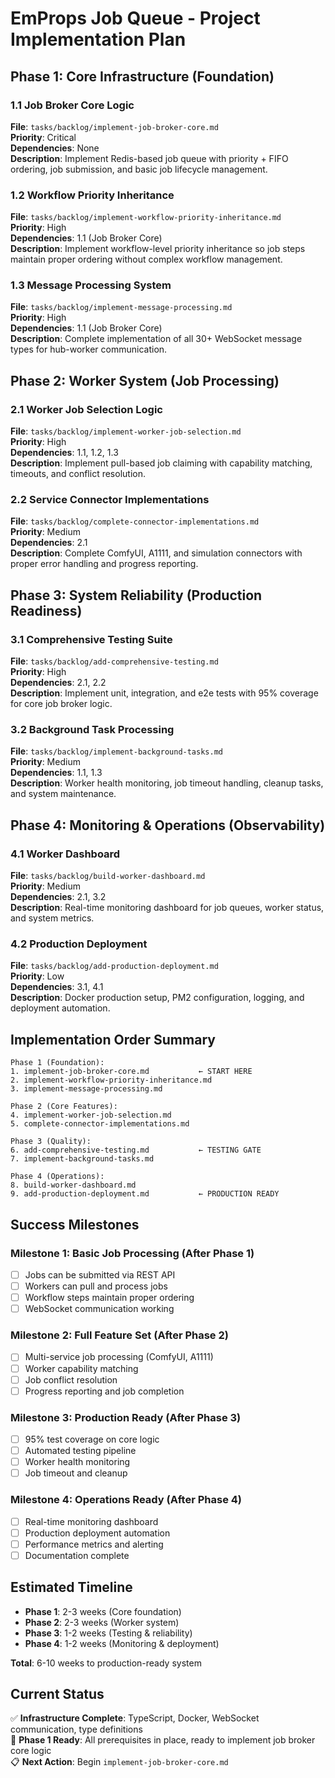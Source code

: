 # EmProps Job Queue - Project Implementation Plan

## Phase 1: Core Infrastructure (Foundation)

### 1.1 Job Broker Core Logic
**File**: `tasks/backlog/implement-job-broker-core.md`  
**Priority**: Critical  
**Dependencies**: None  
**Description**: Implement Redis-based job queue with priority + FIFO ordering, job submission, and basic job lifecycle management.

### 1.2 Workflow Priority Inheritance  
**File**: `tasks/backlog/implement-workflow-priority-inheritance.md`  
**Priority**: High  
**Dependencies**: 1.1 (Job Broker Core)  
**Description**: Implement workflow-level priority inheritance so job steps maintain proper ordering without complex workflow management.

### 1.3 Message Processing System
**File**: `tasks/backlog/implement-message-processing.md`  
**Priority**: High  
**Dependencies**: 1.1 (Job Broker Core)  
**Description**: Complete implementation of all 30+ WebSocket message types for hub-worker communication.

## Phase 2: Worker System (Job Processing)

### 2.1 Worker Job Selection Logic
**File**: `tasks/backlog/implement-worker-job-selection.md`  
**Priority**: High  
**Dependencies**: 1.1, 1.2, 1.3  
**Description**: Implement pull-based job claiming with capability matching, timeouts, and conflict resolution.

### 2.2 Service Connector Implementations  
**File**: `tasks/backlog/complete-connector-implementations.md`  
**Priority**: Medium  
**Dependencies**: 2.1  
**Description**: Complete ComfyUI, A1111, and simulation connectors with proper error handling and progress reporting.

## Phase 3: System Reliability (Production Readiness)

### 3.1 Comprehensive Testing Suite
**File**: `tasks/backlog/add-comprehensive-testing.md`  
**Priority**: High  
**Dependencies**: 2.1, 2.2  
**Description**: Implement unit, integration, and e2e tests with 95% coverage for core job broker logic.

### 3.2 Background Task Processing
**File**: `tasks/backlog/implement-background-tasks.md`  
**Priority**: Medium  
**Dependencies**: 1.1, 1.3  
**Description**: Worker health monitoring, job timeout handling, cleanup tasks, and system maintenance.

## Phase 4: Monitoring & Operations (Observability)

### 4.1 Worker Dashboard
**File**: `tasks/backlog/build-worker-dashboard.md`  
**Priority**: Medium  
**Dependencies**: 2.1, 3.2  
**Description**: Real-time monitoring dashboard for job queues, worker status, and system metrics.

### 4.2 Production Deployment
**File**: `tasks/backlog/add-production-deployment.md`  
**Priority**: Low  
**Dependencies**: 3.1, 4.1  
**Description**: Docker production setup, PM2 configuration, logging, and deployment automation.

## Implementation Order Summary

```
Phase 1 (Foundation):
1. implement-job-broker-core.md           ← START HERE
2. implement-workflow-priority-inheritance.md
3. implement-message-processing.md

Phase 2 (Core Features):  
4. implement-worker-job-selection.md
5. complete-connector-implementations.md

Phase 3 (Quality):
6. add-comprehensive-testing.md           ← TESTING GATE
7. implement-background-tasks.md

Phase 4 (Operations):
8. build-worker-dashboard.md
9. add-production-deployment.md           ← PRODUCTION READY
```

## Success Milestones

### Milestone 1: Basic Job Processing (After Phase 1)
- [ ] Jobs can be submitted via REST API
- [ ] Workers can pull and process jobs
- [ ] Workflow steps maintain proper ordering
- [ ] WebSocket communication working

### Milestone 2: Full Feature Set (After Phase 2)  
- [ ] Multi-service job processing (ComfyUI, A1111)
- [ ] Worker capability matching
- [ ] Job conflict resolution
- [ ] Progress reporting and job completion

### Milestone 3: Production Ready (After Phase 3)
- [ ] 95% test coverage on core logic
- [ ] Automated testing pipeline
- [ ] Worker health monitoring
- [ ] Job timeout and cleanup

### Milestone 4: Operations Ready (After Phase 4)
- [ ] Real-time monitoring dashboard
- [ ] Production deployment automation
- [ ] Performance metrics and alerting
- [ ] Documentation complete

## Estimated Timeline

- **Phase 1**: 2-3 weeks (Core foundation)
- **Phase 2**: 2-3 weeks (Worker system)  
- **Phase 3**: 1-2 weeks (Testing & reliability)
- **Phase 4**: 1-2 weeks (Monitoring & deployment)

**Total**: 6-10 weeks to production-ready system

## Current Status

✅ **Infrastructure Complete**: TypeScript, Docker, WebSocket communication, type definitions  
🚧 **Phase 1 Ready**: All prerequisites in place, ready to implement job broker core logic  
📋 **Next Action**: Begin `implement-job-broker-core.md`